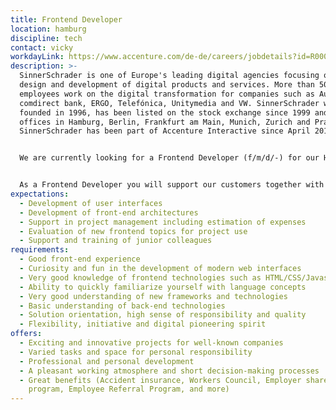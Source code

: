 ```yaml
---
title: Frontend Developer
location: hamburg
discipline: tech
contact: vicky
workdayLink: https://www.accenture.com/de-de/careers/jobdetails?id=R00032279_de&title=Frontend+Developer+(f%2fm%2fd%2f-)+%7c+SinnerSchrader
description: >-
  SinnerSchrader is one of Europe's leading digital agencies focusing on the
  design and development of digital products and services. More than 500
  employees work on the digital transformation for companies such as Audi,
  comdirect bank, ERGO, Telefónica, Unitymedia and VW. SinnerSchrader was
  founded in 1996, has been listed on the stock exchange since 1999 and has
  offices in Hamburg, Berlin, Frankfurt am Main, Munich, Zurich and Prague.
  SinnerSchrader has been part of Accenture Interactive since April 2017.


  We are currently looking for a Frontend Developer (f/m/d/-) for our Hamburg office.


  As a Frontend Developer you will support our customers together with the project team in the implementation of user interfaces. In addition to project management, your task is to develop high-performance, intuitive user interfaces where you can try out new things and apply modern technologies. Outside of project work, you would like to actively shape and advance the frontend at SinnerSchrader and share your know-how with your colleagues. In cross-project code reviews you can exchange ideas on different approaches to solutions, get involved in AppCamps for students or advance our open source projects.
expectations:
  - Development of user interfaces
  - Development of front-end architectures
  - Support in project management including estimation of expenses
  - Evaluation of new frontend topics for project use
  - Support and training of junior colleagues
requirements:
  - Good front-end experience
  - Curiosity and fun in the development of modern web interfaces
  - Very good knowledge of frontend technologies such as HTML/CSS/Javascript
  - Ability to quickly familiarize yourself with language concepts
  - Very good understanding of new frameworks and technologies
  - Basic understanding of back-end technologies
  - Solution orientation, high sense of responsibility and quality
  - Flexibility, initiative and digital pioneering spirit
offers:
  - Exciting and innovative projects for well-known companies
  - Varied tasks and space for personal responsibility
  - Professional and personal development
  - A pleasant working atmosphere and short decision-making processes
  - Great benefits (Accident insurance, Workers Council, Employer share purchase
    program, Employee Referral Program, and more)
---
```

